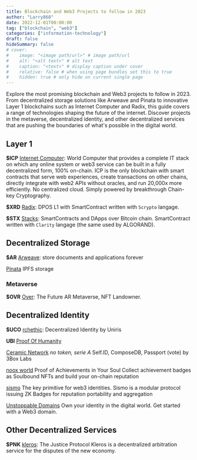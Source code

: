 ```yaml
---
title: Blockchain and Web3 Projects to follow in 2023
author: "Larry868"
date: 2022-12-01T00:00:00
tag: ["blockchain", "web3"]
categories: ["information-technology"]
draft: false
hideSummary: false
# cover:
#    image: "<image path/url>" # image path/url
#    alt: "<alt text>" # alt text
#    caption: "<text>" # display caption under cover
#    relative: false # when using page bundles set this to true
#    hidden: true # only hide on current single page
---
```


Explore the most promising blockchain and Web3 projects to follow in 2023. From decentralized storage solutions like Arweave and Pinata to innovative Layer 1 blockchains such as Internet Computer and Radix, this guide covers a range of technologies shaping the future of the internet. Discover projects in the metaverse, decentralized identity, and other decentralized services that are pushing the boundaries of what's possible in the digital world.


<script async src="https://static.coinstats.app/widgets/coin-list-widget.js"></script>
<coin-stats-list-widget locale="en" currency="USD" bg-color="#FFFFFF" status-up-color="#4F8A5B" status-down-color="#FE4747" text-color="#1C1B1B" font="Roboto, Arial, Helvetica" border-color="rgba(28,27,27,0.15)" width="486" coin-ids="bitcoin,ethereum,internet-computer,blockstack,radix,arweave,ovr"></coin-stats-list-widget>

## Layer 1

**$ICP** [Internet Computer](https://internetcomputer.org): World Computer that provides a complete IT stack on which any online system or web3 service can be built in a fully decentralized form, 100% on-chain. ICP is the only blockchain with smart contracts that serve web experiences, create transactions on other chains, directly integrate with web2 APIs without oracles, and run 20,000x more efficiently. No centralized cloud. Simply powered by breakthrough Chain-key Cryptography.

**$XRD** [Radix](https://www.radixdlt.com): DPOS L1 with SmartContract written with `Scrypto` langage.

**$STX** [Stacks](https://www.stacks.co): SmartContracts and DApps over Bitcoin chain. SmartContract written with `Clarity` langage (the same used by ALGORAND).

## Decentralized Storage

**$AR** [Arweave](https://www.arweave.org): store documents and applications forever

[Pinata](https://www.pinata.cloud) IPFS storage

### Metaverse

**$OVR** [Over](https://www.overthereality.ai): The Future AR Metaverse, NFT Landowner.

## Decentralized Identity

**$UCO** [rchethic](https://archethic.net/): Decentralized Identity by Uniris

**UBI** [Proof Of Humanity](https://www.proofofhumanity.id/)

[Ceramic Network](https://ceramic.network/) *no token, serie A* Self.ID, ComposeDB, Passport (vote) by 3Box Labs

[noox world](https://noox.world/) Proof of Achievements in Your Soul Collect achievement badges as Soulbound NFTs and build your on-chain reputation

[sismo](https://www.sismo.io/) The key primitive for web3 identities. Sismo is a modular protocol issuing ZK Badges for reputation portability and aggregation

[Unstoppable Domains](https://unstoppabledomains.com/) Own your identity in the digital world.
Get started with a Web3 domain.

## Other Decentralized Services

**$PNK** [kleros](https://kleros.io/): The Justice Protocol Kleros is a decentralized arbitration service for the disputes of the new economy.

